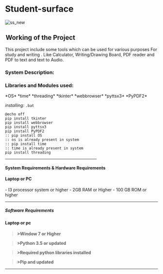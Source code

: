 # Student-surface
 ![ss_new](https://user-images.githubusercontent.com/69034607/192443394-8d985248-d39d-459b-890c-b5511aaa37f6.png)

<legend><h2>Working of the Project</h2></legend>
<p> This project include some tools which can be used for various purposes
For study and writing .
Like Calculator, Writing/Drawing Board, PDF reader and PDF to text
 and text to Audio.</pre>
<legend><h3>System Description:</h3></legend>
<h3>Libraries and Modules used:</h3>
<p>
*OS*
*time*
*threading*
*tkinter*
*webbrowser*
*pyttsx3*
*PyPDF2*
 
_installing:_
`.bat`
```
@echo off
pip install tkinter
pip install webbrowser
pip install pyttsx3
pip install PyPDF2
:: pip install OS
:: os is already present in system
:: pip install time
:: time is already present in system
pip install threading
```
 
<hr width = "60%" height="7%">
<h4>
System Requirements &
Hardware Requirements</h4>
<h4>Laptop or PC</h4>
-	I3 processor system or higher</blockquote>
-	2GB RAM or Higher</blockquote>
-	100	 GB ROM or higher</blockquote>
<hr>
<h5>Software Requirements</h5>
<h4>Laptop or pc<h4>
<blockquote> >Window 7 or Higher</blockquote>
<blockquote> >Python 3.5  or updated</blockquote>
<blockquote> >Required python libraries installed</blockquote>
<blockquote> >Pip and updated</blockquote> 
<hr>
